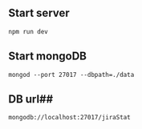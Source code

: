 ## Start server ##

 `npm run dev`

## Start mongoDB ##

 `mongod --port 27017 --dbpath=./data`

## DB url##

 `mongodb://localhost:27017/jiraStat`